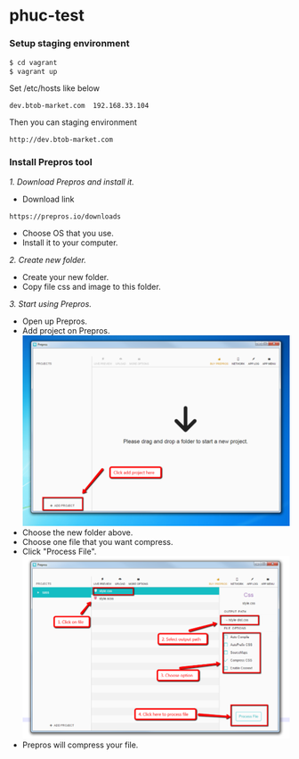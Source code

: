 phuc-test
=========


### Setup staging environment

```
$ cd vagrant
$ vagrant up
```


Set /etc/hosts like below

```
dev.btob-market.com  192.168.33.104
```

Then you can staging environment

```
http://dev.btob-market.com
```


### Install Prepros tool

*1.	Download Prepros and install it.*

-	Download link

```
https://prepros.io/downloads
```

-	Choose OS that you use.
-	Install it to your computer.

*2.	Create new folder.*

-	Create your new folder.
-	Copy file css and image to this folder.

*3.	Start using Prepros.*

-	Open up Prepros.
-	Add project on Prepros.
![](img/add_project.png)
-	Choose the new folder above.
-	Choose one file that you want compress.
-	Click "Process File".
![](img/use_prepros.png)
-	Prepros will compress your file.